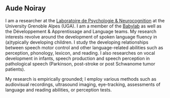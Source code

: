 ## Aude Noiray

I am a researcher at the [Laboratoire de Psychologie & Neurocognition](https://lpnc.univ-grenoble-alpes.fr/fr) at the University Grenoble Alpes (UGA). I am a member of the [Babylab](https://lpnc.univ-grenoble-alpes.fr/fr/babylab) as well as the Développement & Apprentissage and Language teams.
My research interests revolve around the development of spoken language fluency in (a)typically developing children. I study the developing relationships between speech motor control and other language-related abilities such as perception, phonology, lexicon, and reading. I also researches on vocal development in infants, speech production and speech perception in pathological speech (Parkinson, post-stroke or post Schwanome tumor patients).

My research is empirically grounded; I employ various methods such as audiovisual recordings, ultrasound imaging, eye-tracking, assessments of language and reading abilities, or perception tests.

